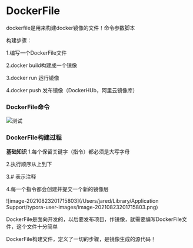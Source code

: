 # DockerFile

dockerfile是用来构建docker镜像的文件！命令参数脚本

构建步骤：

1.编写一个DockerFile文件

2.docker build构建成一个镜像

3.docker run 运行镜像

4.docker push 发布镜像（DockerHUb，阿里云镜像库）



### DockerFile命令

![测试](/Users/jared/Downloads/测试.jpeg)



### DockerFile构建过程

**基础知识**
1.每个保留关键字（指令）都必须是大写字母

2.执行顺序从上到下

3.# 表示注释

4.每一个指令都会创建并提交一个新的镜像层

![image-20210823201715803](/Users/jared/Library/Application Support/typora-user-images/image-20210823201715803.png)

DockerFile是面向开发的，以后要发布项目，作镜像，就需要编写DockerFile文件，这个文件十分简单

DockerFile构建文件，定义了一切的步骤，是镜像生成的源代码！